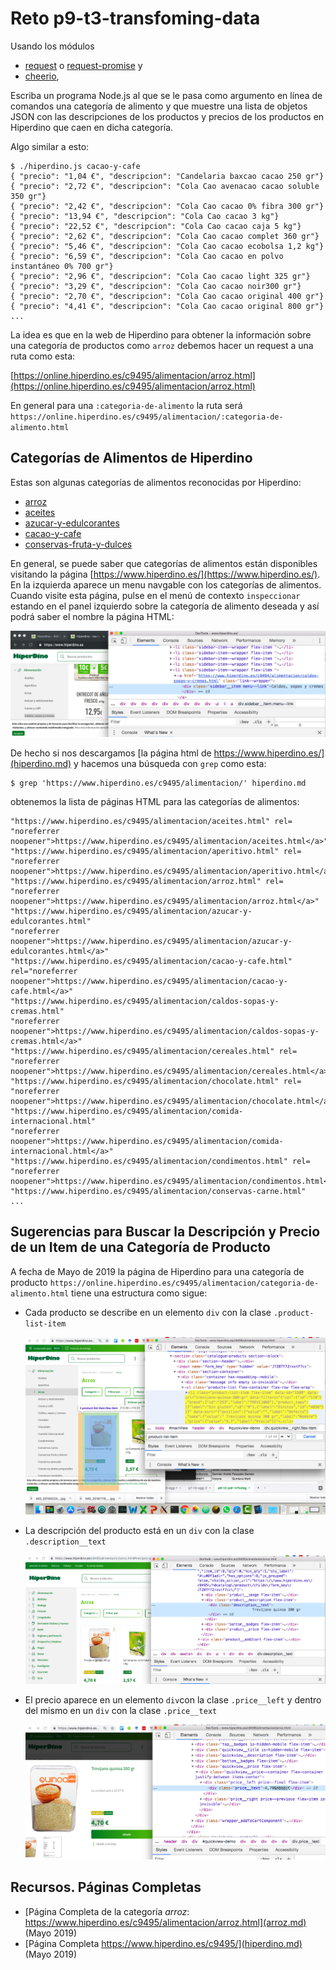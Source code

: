 # Reto p9-t3-transfoming-data

Usando los módulos

* [request](https://www.npmjs.com/package/request)  o [request-promise](https://www.npmjs.com/package/request-promise) y 
* [cheerio](https://www.npmjs.com/package/cheerio), 

Escriba un programa Node.js  al que se le pasa como argumento en línea de comandos una categoría de alimento 
y que muestre una lista de objetos JSON con las descripciones de 
los productos y precios de los productos en Hiperdino que caen en dicha categoría.

Algo similar a esto:

```
$ ./hiperdino.js cacao-y-cafe
{ "precio": "1,04 €", "descripcion": "Candelaria baxcao cacao 250 gr"}
{ "precio": "2,72 €", "descripcion": "Cola Cao avenacao cacao soluble 350 gr"}
{ "precio": "2,42 €", "descripcion": "Cola Cao cacao 0% fibra 300 gr"}
{ "precio": "13,94 €", "descripcion": "Cola Cao cacao 3 kg"}
{ "precio": "22,52 €", "descripcion": "Cola Cao cacao caja 5 kg"}
{ "precio": "2,62 €", "descripcion": "Cola Cao cacao complet 360 gr"}
{ "precio": "5,46 €", "descripcion": "Cola Cao cacao ecobolsa 1,2 kg"}
{ "precio": "6,59 €", "descripcion": "Cola Cao cacao en polvo instantáneo 0% 700 gr"}
{ "precio": "2,96 €", "descripcion": "Cola Cao cacao light 325 gr"}
{ "precio": "3,29 €", "descripcion": "Cola Cao cacao noir300 gr"}
{ "precio": "2,70 €", "descripcion": "Cola Cao cacao original 400 gr"}
{ "precio": "4,41 €", "descripcion": "Cola Cao cacao original 800 gr"}
...

```

La idea es que en la web  de Hiperdino para obtener la información sobre una categoría de productos como `arroz` debemos hacer un request a una ruta como esta:

[https://online.hiperdino.es/c9495/alimentacion/arroz.html](https://online.hiperdino.es/c9495/alimentacion/arroz.html)

En general para una `:categoria-de-alimento` 
la ruta será `https://online.hiperdino.es/c9495/alimentacion/:categoria-de-alimento.html`

## Categorías de Alimentos de Hiperdino

Estas son algunas categorías de alimentos reconocidas por Hiperdino:

* [arroz](https://online.hiperdino.es/c9495/alimentacion/arroz) 
* [aceites](https://online.hiperdino.es/c9495/alimentacion/aceites) 
* [azucar-y-edulcorantes](https://online.hiperdino.es/c9495/alimentacion/azucar-y-edulcorantes) 
* [cacao-y-cafe](https://online.hiperdino.es/c9495/alimentacion/cacao-y-cafe) 
* [conservas-fruta-y-dulces](https://online.hiperdino.es/c9495/alimentacion/conservas-fruta-y-dulces)

En general, se puede saber que categorías de alimentos están disponibles visitando la página
[https://www.hiperdino.es/](https://www.hiperdino.es/). En la izquierda aparece un menu navgable con los categorías de alimentos. Cuando visite esta página,
pulse en el menú de contexto `inspeccionar` estando en el panel izquierdo 
sobre la categoría de alimento deseada y así podrá saber el nombre la página HTML:

![Categorías de Alimentos en Hiperdino](hiperdino-alimento-categoria.png)

De hecho si nos descargamos 
[la página html de https://www.hiperdino.es/](hiperdino.md) 
y hacemos una búsqueda con `grep` 
como esta:

```
$ grep 'https://www.hiperdino.es/c9495/alimentacion/' hiperdino.md 
```

obtenemos la lista de páginas HTML para las categorías de alimentos:

```
"https://www.hiperdino.es/c9495/alimentacion/aceites.html" rel=
"noreferrer noopener">https://www.hiperdino.es/c9495/alimentacion/aceites.html</a>"
"https://www.hiperdino.es/c9495/alimentacion/aperitivo.html" rel=
"noreferrer noopener">https://www.hiperdino.es/c9495/alimentacion/aperitivo.html</a>"
"https://www.hiperdino.es/c9495/alimentacion/arroz.html" rel=
"noreferrer noopener">https://www.hiperdino.es/c9495/alimentacion/arroz.html</a>"
"https://www.hiperdino.es/c9495/alimentacion/azucar-y-edulcorantes.html"
"noreferrer noopener">https://www.hiperdino.es/c9495/alimentacion/azucar-y-edulcorantes.html</a>"
"https://www.hiperdino.es/c9495/alimentacion/cacao-y-cafe.html"
rel="noreferrer noopener">https://www.hiperdino.es/c9495/alimentacion/cacao-y-cafe.html</a>"
"https://www.hiperdino.es/c9495/alimentacion/caldos-sopas-y-cremas.html"
"noreferrer noopener">https://www.hiperdino.es/c9495/alimentacion/caldos-sopas-y-cremas.html</a>"
"https://www.hiperdino.es/c9495/alimentacion/cereales.html" rel=
"noreferrer noopener">https://www.hiperdino.es/c9495/alimentacion/cereales.html</a>"
"https://www.hiperdino.es/c9495/alimentacion/chocolate.html" rel=
"noreferrer noopener">https://www.hiperdino.es/c9495/alimentacion/chocolate.html</a>"
"https://www.hiperdino.es/c9495/alimentacion/comida-internacional.html"
"noreferrer noopener">https://www.hiperdino.es/c9495/alimentacion/comida-internacional.html</a>"
"https://www.hiperdino.es/c9495/alimentacion/condimentos.html" rel=
"noreferrer noopener">https://www.hiperdino.es/c9495/alimentacion/condimentos.html</a>"
"https://www.hiperdino.es/c9495/alimentacion/conservas-carne.html"
...
```

## Sugerencias para Buscar la Descripción y Precio de un Item de una Categoría de Producto

A fecha de Mayo de 2019 la página de Hiperdino para una categoría de producto
`https://online.hiperdino.es/c9495/alimentacion/categoria-de-alimento.html`
tiene una estructura como sigue:

* Cada producto se describe en un elemento `div` con la clase `.product-list-item`

  ![item](item.png)

* La descripción del producto está en un `div` con la clase `.description__text`

  ![item](description.png)

* El precio aparece en un elemento `div`con la clase `.price__left` y dentro del mismo en un `div` con la clase
`.price__text`

  ![precio](precio.png)

## Recursos. Páginas Completas

* [Página Completa de la categoría *arroz*: https://www.hiperdino.es/c9495/alimentacion/arroz.html](arroz.md) (Mayo 2019)
* [Página Completa https://www.hiperdino.es/c9495/](hiperdino.md) (Mayo 2019)
